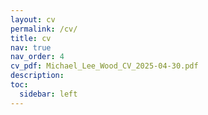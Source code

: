```yaml
---
layout: cv
permalink: /cv/
title: cv
nav: true
nav_order: 4
cv_pdf: Michael_Lee_Wood_CV_2025-04-30.pdf
description:
toc:
  sidebar: left
---
```

